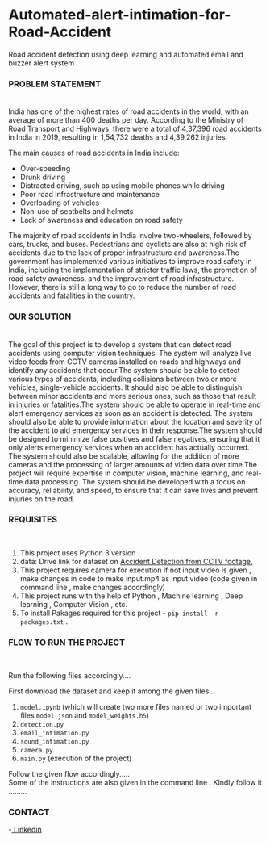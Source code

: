 # Automated-alert-intimation-for-Road-Accident
Road accident detection using deep learning and automated email and buzzer alert system . <br>

<h3>PROBLEM STATEMENT<BR><br></h3>
India has one of the highest rates of road accidents in the world, with an average of more than 400 deaths per day. According to the Ministry of Road Transport and Highways, there were a total of 4,37,396 road accidents in India in 2019, resulting in 1,54,732 deaths and 4,39,262 injuries.

The main causes of road accidents in India include:

* Over-speeding
* Drunk driving
* Distracted driving, such as using mobile phones while driving
* Poor road infrastructure and maintenance
* Overloading of vehicles
* Non-use of seatbelts and helmets
* Lack of awareness and education on road safety

The majority of road accidents in India involve two-wheelers, followed by cars, trucks, and buses. Pedestrians and cyclists are also at high risk of accidents due to the lack of proper infrastructure and awareness.The government has implemented various initiatives to improve road safety in India, including the implementation of stricter traffic laws, the promotion of road safety awareness, and the improvement of road infrastructure. However, there is still a long way to go to reduce the number of road accidents and fatalities in the country.

 <h3>OUR SOLUTION<BR><br></h3>
The goal of this project is to develop a system that can detect road accidents using computer vision techniques. The system will analyze live video feeds from CCTV cameras installed on roads and highways and identify any accidents that occur.The system should be able to detect various types of accidents, including collisions between two or more vehicles, single-vehicle accidents. It should also be able to distinguish between minor accidents and more serious ones, such as those that result in injuries or fatalities.The system should be able to operate in real-time and alert emergency services as soon as an accident is detected. The system should also be able to provide information about the location and severity of the accident to aid emergency services in their response.The system should be designed to minimize false positives and false negatives, ensuring that it only alerts emergency services when an accident has actually occurred. The system should also be scalable, allowing for the addition of more cameras and the processing of larger amounts of video data over time.The project will require expertise in computer vision, machine learning, and real-time data processing. The system should be developed with a focus on accuracy, reliability, and speed, to ensure that it can save lives and prevent injuries on the road.
  

<h3>REQUISITES</h3><br>
  
  1. This project uses Python 3 version .<br>
  2. data: Drive link for dataset on <a href="https://drive.google.com/file/d/1djhci90vfLEaEkAx7yAZhTYWa4hoyuVN/view?usp=share_link">Accident Detection from CCTV footage.</a><br>
  3. This project requires camera for execution if not input video is given , make changes in code to make input.mp4 as input video (code given in command      line , make changes accordingly) <br>
  4. This project runs with the help of Python , Machine learning , Deep learning , Computer Vision , etc.<br>
  5. To install Pakages required for this project - <code>pip install -r packages.txt</code> .



  <h3>FLOW TO RUN THE PROJECT<BR></h3><br>
  
  Run the following files accordingly....<br>
   
  First download the dataset and keep it among the given files . <br> 
  
  1. <code>model.ipynb</code> (which will create two more files named or two important files <code>model.json</code> and <code>model_weights.h5</code>)
  2. <code>detection.py</code>
  3. <code>email_intimation.py</code>
  4. <code>sound_intimation.py</code>
  5. <code>camera.py</code>
  6. <code>main.py</code> (execution of the project)<br>
  
  Follow the given flow accordingly.....<br>
  Some of the instructions are also given in the command line . Kindly follow it .........
   
   <h3>CONTACT</H3> -<a href="linkedin.com/in/prajins-micheal-166b45224"> Linkedin </a>
